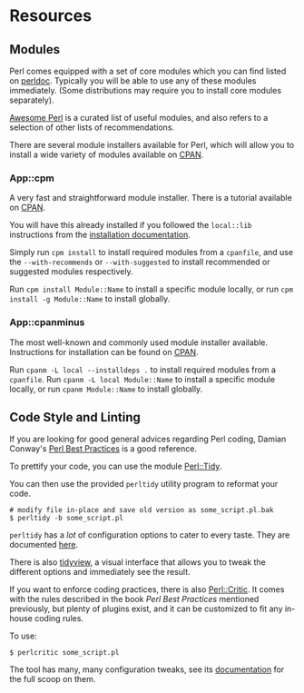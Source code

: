 # Resources

## Modules

Perl comes equipped with a set of core modules which you can find
listed on [perldoc](https://perldoc.pl/modules). Typically you will be
able to use any of these modules immediately. (Some distributions may
require you to install core modules separately).

[Awesome Perl](https://github.com/hachiojipm/awesome-perl) is a curated list of
useful modules, and also refers to a selection of other lists of recommendations.

There are several module installers available for Perl, which will allow
you to install a wide variety of modules available on [CPAN](https://metacpan.org/).

### App::cpm
A very fast and straightforward module installer.
There is a tutorial available on [CPAN](https://metacpan.org/pod/App::cpm::Tutorial).

You will have this already installed if you followed the `local::lib`
instructions from the [installation documentation](https://exercism.org/tracks/perl5/installation).

Simply run `cpm install` to install required modules from a `cpanfile`,
and use the `--with-recommends` or `--with-suggested` to install recommended
or suggested modules respectively.

Run `cpm install Module::Name` to install a specific module locally, or
run `cpm install -g Module::Name` to install globally.

### App::cpanminus
The most well-known and commonly used module installer available.
Instructions for installation can be found on [CPAN](https://metacpan.org/pod/App::cpanminus).

Run `cpanm -L local --installdeps .` to install required modules
from a `cpanfile`.
Run `cpanm -L local Module::Name` to install a specific module
locally, or run `cpanm Module::Name` to install globally.

## Code Style and Linting

If you are looking for good general advices regarding Perl coding,
Damian Conway's [Perl Best Practices][PBP] is a good reference.

To prettify your code, you can use the module
[Perl::Tidy][PerlTidy].

You can then use the provided `perltidy` utility program
to reformat your code.

    # modify file in-place and save old version as some_script.pl.bak
    $ perltidy -b some_script.pl

`perltidy` has a *lot* of configuration options to cater to every taste. They
are documented [here][perltidyDocs].

There is also [tidyview], a visual interface that allows you to
tweak the different options and immediately see the result.

If you want to enforce coding practices, there is also
[Perl::Critic][perlcritic]. It comes with the rules described in
the book *Perl Best Practices* mentioned previously, but plenty of
plugins exist, and it can be customized to fit any in-house coding
rules.

To use:

    $ perlcritic some_script.pl

The tool has many, many configuration tweaks, see its
[documentation][perlcriticdocs] for the full scoop on them.


[PBP]:            http://shop.oreilly.com/product/9780596001735.do
[PerlTidy]:       https://metacpan.org/release/Perl-Tidy
[cpanminus]:      http://search.cpan.org/~miyagawa/App-cpanminus-1.7042
[perltidyDocs]:   https://metacpan.org/pod/distribution/Perl-Tidy/docs/stylekey.pod
[tidyview]:       https://sourceforge.net/projects/tidyview/
[perlcritic]:     https://metacpan.org/release/Perl-Critic
[perlcriticdocs]: https://metacpan.org/pod/distribution/Perl-Critic/bin/perlcritic
